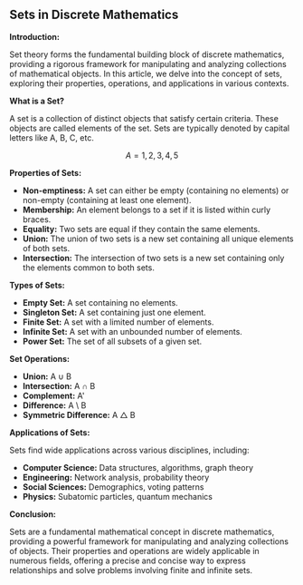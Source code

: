 ## Sets in Discrete Mathematics

**Introduction:**

Set theory forms the fundamental building block of discrete mathematics, providing a rigorous framework for manipulating and analyzing collections of mathematical objects. In this article, we delve into the concept of sets, exploring their properties, operations, and applications in various contexts.


**What is a Set?**

A set is a collection of distinct objects that satisfy certain criteria. These objects are called elements of the set. Sets are typically denoted by capital letters like A, B, C, etc. 

$$A = {1, 2, 3, 4, 5}$$

**Properties of Sets:**

- **Non-emptiness:** A set can either be empty (containing no elements) or non-empty (containing at least one element).
- **Membership:** An element belongs to a set if it is listed within curly braces. 
- **Equality:** Two sets are equal if they contain the same elements.
- **Union:** The union of two sets is a new set containing all unique elements of both sets.
- **Intersection:** The intersection of two sets is a new set containing only the elements common to both sets.


**Types of Sets:**

- **Empty Set:** A set containing no elements.
- **Singleton Set:** A set containing just one element.
- **Finite Set:** A set with a limited number of elements.
- **Infinite Set:** A set with an unbounded number of elements.
- **Power Set:** The set of all subsets of a given set.


**Set Operations:**

- **Union:** A ∪ B
- **Intersection:** A ∩ B
- **Complement:** A' 
- **Difference:** A \ B 
- **Symmetric Difference:** A △ B


**Applications of Sets:**

Sets find wide applications across various disciplines, including:

- **Computer Science:** Data structures, algorithms, graph theory
- **Engineering:** Network analysis, probability theory
- **Social Sciences:** Demographics, voting patterns
- **Physics:** Subatomic particles, quantum mechanics


**Conclusion:**

Sets are a fundamental mathematical concept in discrete mathematics, providing a powerful framework for manipulating and analyzing collections of objects. Their properties and operations are widely applicable in numerous fields, offering a precise and concise way to express relationships and solve problems involving finite and infinite sets.